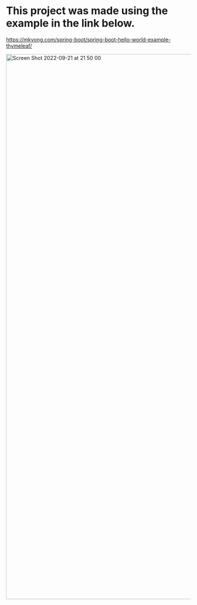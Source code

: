 # This project was made using the example in the link below.

https://mkyong.com/spring-boot/spring-boot-hello-world-example-thymeleaf/

<img width="1485" alt="Screen Shot 2022-09-21 at 21 50 00" src="https://user-images.githubusercontent.com/2737242/191586432-b4e3123a-9df3-439e-b363-99400aec655a.png">
